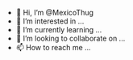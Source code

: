 - 👋 Hi, I’m @MexicoThug
- 👀 I’m interested in ...
- 🌱 I’m currently learning ...
- 💞️ I’m looking to collaborate on ...
- 📫 How to reach me ...

<!---
MexicoThug/MexicoThug is a ✨ special ✨ repository because its `README.md` (this file) appears on your GitHub profile.
You can click the Preview link to take a look at your changes.
--->
